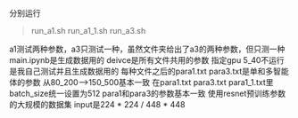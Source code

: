 分别运行 
>run_a1.sh
>run_a1_1.sh
>run_a3.sh

a1测试两种参数，a3只测试一种，虽然文件夹给出了a3的两种参数，但只测一种
main.ipynb是生成数据用的
deivce是所有文件共用的参数 指定gpu
5_40不运行 是我自己测试并且生成数据用的 
每种文件之后的para1.txt para3.txt是单和多智能体的参数 从80_200-->150_500基本一致
在para1.txt para3.txt para1_1.txt里 batch_size统一设置为512
para1和para3的参数基本一致
使用resnet预训练参数的大规模的数据集 input是224 * 224 / 448 * 448
